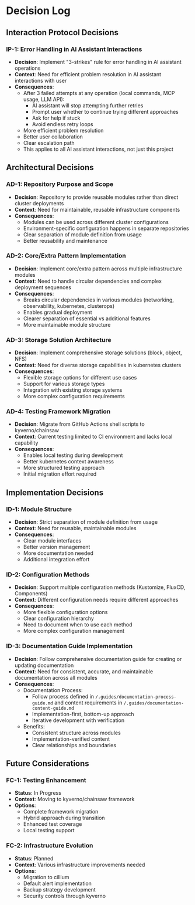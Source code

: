 # Decision Log

## Interaction Protocol Decisions

### IP-1: Error Handling in AI Assistant Interactions

- **Decision**: Implement "3-strikes" rule for error handling in AI assistant operations
- **Context**: Need for efficient problem resolution in AI assistant interactions with user
- **Consequences**:
  - After 3 failed attempts at any operation (local commands, MCP usage, LLM API):
    - AI assistant will stop attempting further retries
    - Prompt user whether to continue trying different approaches
    - Ask for help if stuck
    - Avoid endless retry loops
  - More efficient problem resolution
  - Better user collaboration
  - Clear escalation path
  - This applies to all AI assistant interactions, not just this project

## Architectural Decisions

### AD-1: Repository Purpose and Scope

- **Decision**: Repository to provide reusable modules rather than direct cluster deployments
- **Context**: Need for maintainable, reusable infrastructure components
- **Consequences**:
  - Modules can be used across different cluster configurations
  - Environment-specific configuration happens in separate repositories
  - Clear separation of module definition from usage
  - Better reusability and maintenance

### AD-2: Core/Extra Pattern Implementation

- **Decision**: Implement core/extra pattern across multiple infrastructure modules
- **Context**: Need to handle circular dependencies and complex deployment sequences
- **Consequences**:
  - Breaks circular dependencies in various modules (networking, observability, kubernetes, clusterops)
  - Enables gradual deployment
  - Clearer separation of essential vs additional features
  - More maintainable module structure

### AD-3: Storage Solution Architecture

- **Decision**: Implement comprehensive storage solutions (block, object, NFS)
- **Context**: Need for diverse storage capabilities in kubernetes clusters
- **Consequences**:
  - Flexible storage options for different use cases
  - Support for various storage types
  - Integration with existing storage systems
  - More complex configuration requirements

### AD-4: Testing Framework Migration

- **Decision**: Migrate from GitHub Actions shell scripts to kyverno/chainsaw
- **Context**: Current testing limited to CI environment and lacks local capability
- **Consequences**:
  - Enables local testing during development
  - Better kubernetes context awareness
  - More structured testing approach
  - Initial migration effort required

## Implementation Decisions

### ID-1: Module Structure

- **Decision**: Strict separation of module definition from usage
- **Context**: Need for reusable, maintainable modules
- **Consequences**:
  - Clear module interfaces
  - Better version management
  - More documentation needed
  - Additional integration effort

### ID-2: Configuration Methods

- **Decision**: Support multiple configuration methods (Kustomize, FluxCD, Components)
- **Context**: Different configuration needs require different approaches
- **Consequences**:
  - More flexible configuration options
  - Clear configuration hierarchy
  - Need to document when to use each method
  - More complex configuration management

### ID-3: Documentation Guide Implementation

- **Decision**: Follow comprehensive documentation guide for creating or updating documentation
- **Context**: Need for consistent, accurate, and maintainable documentation across all modules
- **Consequences**:
  - Documentation Process:
    - Follow process defined in `/.guides/documentation-process-guide.md` and content requirements in `/.guides/documentation-content-guide.md`
    - Implementation-first, bottom-up approach
    - Iterative development with verification
  - Benefits:
    - Consistent structure across modules
    - Implementation-verified content
    - Clear relationships and boundaries

## Future Considerations

### FC-1: Testing Enhancement

- **Status**: In Progress
- **Context**: Moving to kyverno/chainsaw framework
- **Options**:
  - Complete framework migration
  - Hybrid approach during transition
  - Enhanced test coverage
  - Local testing support

### FC-2: Infrastructure Evolution

- **Status**: Planned
- **Context**: Various infrastructure improvements needed
- **Options**:
  - Migration to cillium
  - Default alert implementation
  - Backup strategy development
  - Security controls through kyverno
